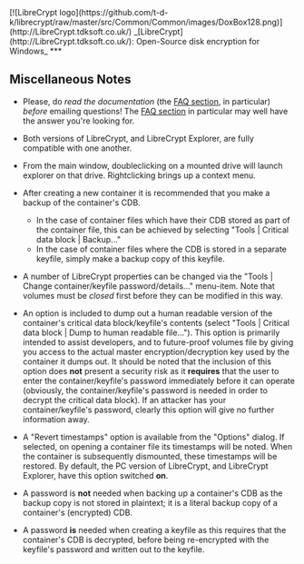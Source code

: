

<meta content="text/html; charset=UTF-8" http-equiv="Content-Type">
<meta name="keywords" content="disk encryption, security, transparent, AES, plausible deniability, virtual drive, Linux, MS Windows, portable, USB drive, partition">
<meta name="description" content="LibreCrypt: An Open-Source transparent encryption program for PCs. With this software, you can create one or more &quot;containers&quot; on your PC - which appear as disks, anything written to these disks is automatically encrypted before being stored on your hard drive.">

<meta name="author" content="Sarah Dean">
<meta name="copyright" content="Copyright 2004, 2005, 2006, 2007, 2008 Sarah Dean 2015 tdk">


<TITLE>Miscellaneous Notes</TITLE>

<link href="https://raw.githubusercontent.com/t-d-k/librecrypt/master/docs/styles_common.css" rel="stylesheet" type="text/css">


<link rel="shortcut icon" href="https://github.com/t-d-k/librecrypt/raw/master/src/Common/Common/images/DoxBox.ico" type="image/x-icon">

<SPAN CLASS="master_link">
[![LibreCrypt logo](https://github.com/t-d-k/librecrypt/raw/master/src/Common/Common/images/DoxBox128.png)](http://LibreCrypt.tdksoft.co.uk/)
</SPAN>
<SPAN CLASS="master_title">
_[LibreCrypt](http://LibreCrypt.tdksoft.co.uk/): Open-Source disk encryption for Windows_
</SPAN>
***

      
            

## Miscellaneous Notes

* Please, do _read the documentation_ (the [FAQ section](FAQ.md), in particular) _before_ emailing questions! The [FAQ section](FAQ.md) in particular may well have the answer you're looking for.
* Both versions of LibreCrypt, and LibreCrypt Explorer, are fully compatible with one another.
* From the main window, doubleclicking on a mounted drive will launch explorer on that drive. Rightclicking brings up a context menu.
* After creating a new container it is recommended that you make a backup of the container's CDB.

	* In the case of container files which have their CDB stored as part of the container file, this can be achieved by selecting "Tools | Critical
data block | Backup..."
	* In the case of container files where the CDB is stored in a separate keyfile, simply make a backup copy of this keyfile.
	
* A number of LibreCrypt properties can be changed via the "Tools | Change container/keyfile password/details..." menu-item. Note that volumes must be _closed_ first before they can be modified in this way.
* An option is included to dump out a human readable version of the container's critical data block/keyfile's contents (select "Tools | Critical data block | Dump to human readable file..."). This option is primarily intended to assist developers, and to future-proof volumes file by giving you access to the actual master encryption/decryption key used by the container it dumps out. It should be noted that the inclusion of this option does **not** present a security risk as it **requires** that the user to enter the container/keyfile's password immediately before it can operate (obviously, the container/keyfile's password is needed in order to decrypt the critical data block). If an attacker has your container/keyfile's password, clearly this option will give no further information away.
* A "Revert timestamps" option is available from the "Options" dialog. If selected, on opening a container file its timestamps will be noted. When the container is subsequently dismounted, these timestamps will be restored. By default, the PC version of LibreCrypt, and LibreCrypt Explorer, have this option switched **on**.
* A password is **not** needed when backing up a container's CDB as the backup copy is not stored in plaintext; it is a literal backup copy of a container's (encrypted) CDB.
* A password **is** needed when creating a keyfile as this requires that the container's CDB is decrypted, before being re-encrypted with the keyfile's password and written out to the keyfile.


